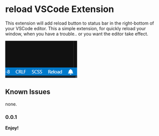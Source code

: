 # reload  VSCode Extension

This extension will add reload button to status bar in the right-bottom of your VSCode editor.
This a simple extension, for quickly reload your window, when you have a trouble.. or you want the editor take effect.

![Example Image](Images/reload-button.PNG)

## Known Issues

none.

### 0.0.1

**Enjoy!**